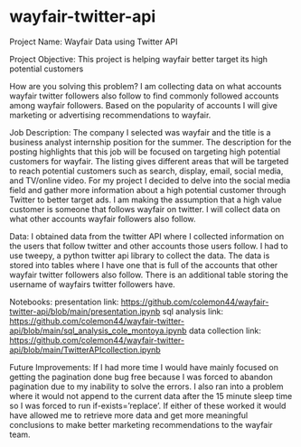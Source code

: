 # wayfair-twitter-api

Project Name:
Wayfair Data using Twitter API

Project Objective:
	This project is helping wayfair better target its high potential customers 
	
How are you solving this problem? 
	I am collecting data on what accounts wayfair twitter followers also follow to find commonly followed accounts among wayfair followers. Based on the popularity of accounts I will give marketing or advertising recommendations to wayfair.

Job Description:
	The company I selected was wayfair and the title is a business analyst internship position for the summer. The description for the posting highlights that this job will be focused on targeting high potential customers for wayfair. The listing gives different areas that will be targeted to reach potential customers such as search, display, email, social media, and TV/online video. 
For my project I decided to delve into the social media field and gather more information about a high potential customer through Twitter to better target ads. I am making the assumption that a high value customer is someone that follows wayfair on twitter. I will collect data on what other accounts wayfair followers also follow.

Data:
I obtained data from the twitter API where I collected information on the users that follow twitter and other accounts those users follow. I had to use tweepy, a python twitter api library to collect the data. 
The data is stored into tables where I have one that is full of the accounts that other wayfair twitter followers also follow. There is an additional table storing the username of wayfairs twitter followers have. 

Notebooks: 
presentation link: https://github.com/colemon44/wayfair-twitter-api/blob/main/presentation.ipynb
sql analysis link: https://github.com/colemon44/wayfair-twitter-api/blob/main/sql_analysis_cole_montoya.ipynb
data collection link: https://github.com/colemon44/wayfair-twitter-api/blob/main/TwitterAPIcollection.ipynb

Future Improvements:
	If I had more time I would have mainly focused on getting the pagination done bug free because I was forced to abandon pagination due to my inability to solve the errors. I also ran into a problem where it would not append to the current data after the 15 minute sleep time so I was forced to run if-exists=’replace’. If either of these worked it would have allowed me to retrieve more data and get more meaningful conclusions to make better marketing recommendations to the wayfair team. 

